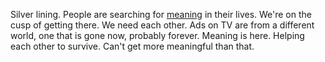Silver lining. People are searching for <a href="http://scripting.com/liveblog/users/davewiner/2015/12/21/0681.html">meaning</a> in their lives. We're on the cusp of getting there. We need each other. Ads on TV are from a different world, one that is gone now, probably forever. Meaning is here. Helping each other to survive. Can't get more meaningful than that. 
